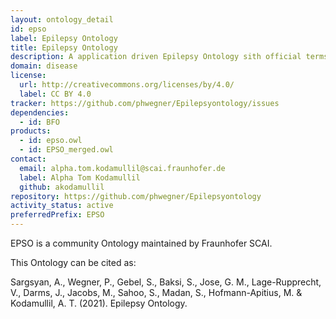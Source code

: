 ```yaml
---
layout: ontology_detail
id: epso
label: Epilepsy Ontology
title: Epilepsy Ontology
description: A application driven Epilepsy Ontology sith official terms from the ILAE.
domain: disease
license:
  url: http://creativecommons.org/licenses/by/4.0/
  label: CC BY 4.0
tracker: https://github.com/phwegner/Epilepsyontology/issues
dependencies:
  - id: BFO
products:
  - id: epso.owl
  - id: EPSO_merged.owl
contact:
  email: alpha.tom.kodamullil@scai.fraunhofer.de
  label: Alpha Tom Kodamullil
  github: akodamullil
repository: https://github.com/phwegner/Epilepsyontology
activity_status: active
preferredPrefix: EPSO
---
```


EPSO is a community Ontology maintained by Fraunhofer SCAI. 

This Ontology can be cited as: 

Sargsyan, A., Wegner, P., Gebel, S., Baksi, S., Jose, G. M., Lage-Rupprecht, V., Darms, J., Jacobs, M., Sahoo, S., Madan, S., Hofmann-Apitius, M. & Kodamullil, A. T. (2021). Epilepsy Ontology.

